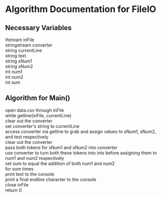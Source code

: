 # Algorithm Documentation for FileIO

## Necessary Variables
ifstream inFile  
stringstream converter  
string currentLine  
string text  
string sNum1  
string sNum2  
int num1  
int num2  
int sum

## Algorithm for Main()
open data.csv through inFile  
while getline(inFile, currentLine)  
    clear out the converter  
    set converter's string to currentLine  
    access converter via getline to grab and assign values to sNum1, sNum2, and text respectively  
    clear out the converter  
    pass both tokens for sNum1 and sNum2 into converter  
    use converter to turn both these tokens into ints before assigning them to num1 and num2 respectively  
    set sum to equal the addition of both num1 and num2  
    for sum times  
        print text to the console  
    print a final endline character to the console  
close inFile  
return 0
